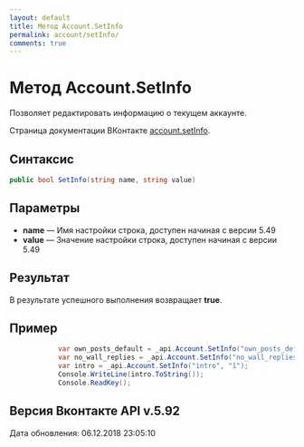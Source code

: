 ```yaml
---
layout: default
title: Метод Account.SetInfo
permalink: account/setInfo/
comments: true
---
```

# Метод Account.SetInfo
Позволяет редактировать информацию о текущем аккаунте.

Страница документации ВКонтакте [account.setInfo](https://vk.com/dev/account.setInfo).

## Синтаксис
``` csharp
public bool SetInfo(string name, string value)
```

## Параметры
+ **name** — Имя настройки строка, доступен начиная с версии 5.49
+ **value** — Значение настройки строка, доступен начиная с версии 5.49

## Результат
В результате успешного выполнения возвращает **true**.

## Пример
``` csharp
            var own_posts_default = _api.Account.SetInfo("own_posts_default", "1");
            var no_wall_replies = _api.Account.SetInfo("no_wall_replies", "1");
            var intro = _api.Account.SetInfo("intro", "1");
            Console.WriteLine(intro.ToString());
            Console.ReadKey();
```

## Версия Вконтакте API v.5.92
Дата обновления: 06.12.2018 23:05:10
